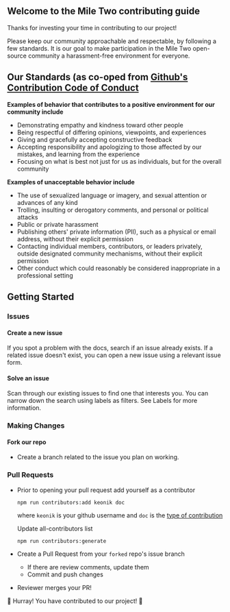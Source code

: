## Welcome to the Mile Two contributing guide

Thanks for investing your time in contributing to our project!

Please keep our community approachable and respectable, by following a few standards. It is our goal to make participation in the Mile Two open-source community a harassment-free environment for everyone.

## Our Standards (as co-oped from [Github's Contribution Code of Conduct](https://github.com/github/docs/blob/8a3e0900ce997078c46380765447afb372cbd39d/CODE_OF_CONDUCT.md)

**Examples of behavior that contributes to a positive environment for our community include**

-   Demonstrating empathy and kindness toward other people
-   Being respectful of differing opinions, viewpoints, and experiences
-   Giving and gracefully accepting constructive feedback
-   Accepting responsibility and apologizing to those affected by our mistakes, and learning from the experience
-   Focusing on what is best not just for us as individuals, but for the overall community

**Examples of unacceptable behavior include**

-   The use of sexualized language or imagery, and sexual attention or advances of any kind
-   Trolling, insulting or derogatory comments, and personal or political attacks
-   Public or private harassment
-   Publishing others' private information (PII), such as a physical or email address, without their explicit permission
-   Contacting individual members, contributors, or leaders privately, outside designated community mechanisms, without their explicit permission
-   Other conduct which could reasonably be considered inappropriate in a professional setting

## Getting Started

### Issues

#### Create a new issue

If you spot a problem with the docs, search if an issue already exists. If a related issue doesn't exist, you can open a new issue using a relevant issue form.

#### Solve an issue

Scan through our existing issues to find one that interests you. You can narrow down the search using labels as filters. See Labels for more information.

### Making Changes

#### Fork our repo

-   Create a branch related to the issue you plan on working.

### Pull Requests

-   Prior to opening your pull request add yourself as a contributor

    ```
    npm run contributors:add keonik doc
    ```

    where `keonik` is your github username and `doc` is the [type of contribution](https://allcontributors.org/docs/en/emoji-key)

    Update all-contributors list

    ```
    npm run contributors:generate
    ```

-   Create a Pull Request from your `forked` repo's issue branch
    -   If there are review comments, update them
    -   Commit and push changes
-   Reviewer merges your PR!

🥳 Hurray! You have contributed to our project! 🥳
